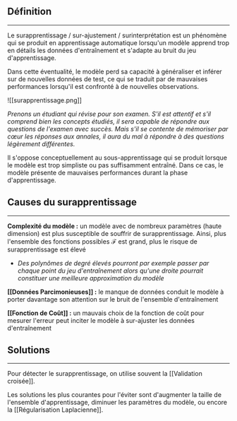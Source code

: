 

## Définition

<hr>

Le surapprentissage / sur-ajustement / surinterprétation est un phénomène qui se produit en apprentissage automatique lorsqu'un modèle apprend trop en détails les données d'entraînement et s'adapte au bruit du jeu d'apprentissage.

Dans cette éventualité, le modèle perd sa capacité à généraliser et inférer sur de nouvelles données de test, ce qui se traduit par de mauvaises performances lorsqu'il est confronté à de nouvelles observations.

![[surapprentissage.png]]

*Prenons un étudiant qui révise pour son examen. S'il est attentif et s'il comprend bien les concepts étudiés, il sera capable de répondre aux questions de l'examen avec succès. Mais s'il se contente de mémoriser par cœur les réponses aux annales, il aura du mal à répondre à des questions légèrement différentes.*

Il s'oppose conceptuellement au sous-apprentissage qui se produit lorsque le modèle est trop simpliste ou pas suffisamment entraîné. Dans ce cas, le modèle présente de mauvaises performances durant la phase d'apprentissage.


## Causes du surapprentissage

<hr>

**Complexité du modèle :** un modèle avec de nombreux paramètres (haute dimension) est plus susceptible de souffrir de surapprentissage. Ainsi, plus l'ensemble des fonctions possibles $\mathcal{F}$ est grand, plus le risque de surapprentissage est élevé
- *Des polynômes de degré élevés pourront par exemple passer par chaque point du jeu d'entraînement alors qu'une droite pourrait constituer une meilleure approximation du modèle*

**[[Données Parcimonieuses]] :** le manque de données conduit le modèle à porter davantage son attention sur le bruit de l'ensemble d'entraînement

**[[Fonction de Coût]] :** un mauvais choix de la fonction de coût pour mesurer l'erreur peut inciter le modèle à sur-ajuster les données d'entraînement


## Solutions

<hr>

Pour détecter le surapprentissage, on utilise souvent la [[Validation croisée]].

Les solutions les plus courantes pour l'éviter sont d'augmenter la taille de l'ensemble d'apprentissage, diminuer les paramètres du modèle, ou encore la [[Régularisation Laplacienne]]. 

